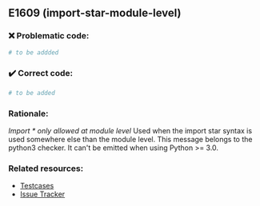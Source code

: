 ## E1609 (import-star-module-level)

### :x: Problematic code:

```python
# to be addded
```

### :heavy_check_mark: Correct code:

```python
# to be added
```

### Rationale:

 *Import * only allowed at module level*
  Used when the import star syntax is used somewhere else than the module
  level. This message belongs to the python3 checker. It can't be emitted when
  using Python >= 3.0.



### Related resources:

- [Testcases](#)
- [Issue Tracker](https://github.com/PyCQA/pylint/issues?q=is%3Aissue+%22import-star-module-level%22+OR+%22E1609%22)
